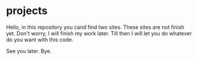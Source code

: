 # projects
<div class="what-are-with-these-sites">
  <p> 
    Hello, in this repository you cand find two sites. These sites are not finish yet. Don't worry, I will finish my work later. Till then I will let you do whatever do
    you want with this code. 
  </p>
</div
  
<div class="see-ya">
  <spam> 
    See you later. Bye.
  </spam>
</div>
